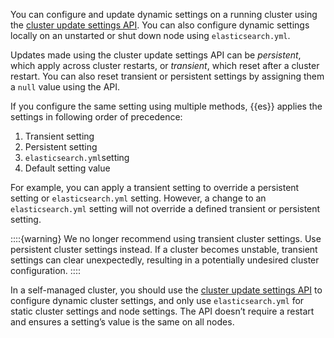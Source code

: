 You can configure and update dynamic settings on a running cluster using the [cluster update settings API](https://www.elastic.co/docs/api/doc/elasticsearch/operation/operation-cluster-put-settings). You can also configure dynamic settings locally on an unstarted or shut down node using `elasticsearch.yml`.

Updates made using the cluster update settings API can be *persistent*, which apply across cluster restarts, or *transient*, which reset after a cluster restart. You can also reset transient or persistent settings by assigning them a `null` value using the API.

If you configure the same setting using multiple methods, {{es}} applies the settings in following order of precedence:

1. Transient setting
2. Persistent setting
3. `elasticsearch.yml`setting
4. Default setting value

For example, you can apply a transient setting to override a persistent setting or `elasticsearch.yml` setting. However, a change to an `elasticsearch.yml` setting will not override a defined transient or persistent setting.

::::{warning} 
We no longer recommend using transient cluster settings. Use persistent cluster settings instead. If a cluster becomes unstable, transient settings can clear unexpectedly, resulting in a potentially undesired cluster configuration.
::::

In a self-managed cluster, you should use the [cluster update settings API](https://www.elastic.co/docs/api/doc/elasticsearch/operation/operation-cluster-put-settings) to configure dynamic cluster settings, and only use `elasticsearch.yml` for static cluster settings and node settings. The API doesn’t require a restart and ensures a setting’s value is the same on all nodes.
